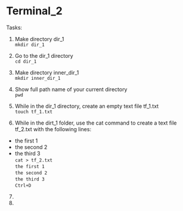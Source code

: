 # Terminal_2

Tasks:  

1) Make directory dir_1  
`mkdir dir_1`  

2) Go to the dir_1 directory  
`cd dir_1`

3) Make directory inner_dir_1  
`mkdir inner_dir_1`  

4) Show full path name of your current directory  
`pwd`

5) While in the dir_1 directory, create an empty text file tf_1.txt  
`touch tf_1.txt`

6) While in the dirt_1 folder, use the cat command to create a text file tf_2.txt with the following lines:  
- the first 1  
- the second 2  
- the third 3  
`cat > tf_2.txt`  
`the first 1`  
`the second 2`  
`the third 3`  
`Ctrl+D`  

7) 

7) 

